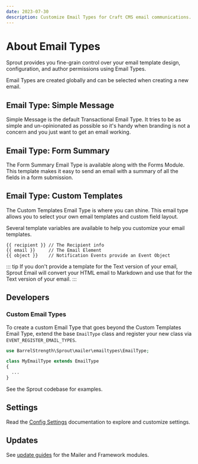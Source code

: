 ```yaml
---
date: 2023-07-30
description: Customize Email Types for Craft CMS email communications.
---
```


# About Email Types

Sprout provides you fine-grain control over your email template design, configuration, and author permissions using Email Types.

Email Types are created globally and can be selected when creating a new email.

## Email Type: Simple Message

Simple Message is the default Transactional Email Type. It tries to be as simple and un-opinionated as possible so it's handy when branding is not a concern and you just want to get an email working.

## Email Type: Form Summary

The Form Summary Email Type is available along with the Forms Module. This template makes it easy to send an email with a summary of all the fields in a form submission.

## Email Type: Custom Templates

The Custom Templates Email Type is where you can shine. This email type allows you to select your own email templates and custom field layout.

Several template variables are available to help you customize your email templates.

``` twig
{{ recipient }} // The Recipient info
{{ email }}     // The Email Element
{{ object }}    // Notification Events provide an Event Object 
```

::: tip
If you don't provide a template for the Text version of your email, Sprout Email will convert your HTML email to Markdown and use that for the Text version of your email.
:::

## Developers

### Custom Email Types

To create a custom Email Type that goes beyond the Custom Templates Email Type, extend the base `EmailType` class and register your new class via `EVENT_REGISTER_EMAIL_TYPES`.

``` php
use BarrelStrength\Sprout\mailer\emailtypes\EmailType;

class MyEmailType extends EmailType
{
  ...
}
```

See the Sprout codebase for examples.

## Settings

Read the [Config Settings](./../configuration/sprout-config.md) documentation to explore and customize settings.

## Updates

See [update guides](../update-guides/README.md) for the Mailer and Framework modules.
